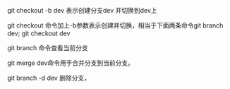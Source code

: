 git checkout -b dev 表示创建分支dev 并切换到dev上

git checkout 命令加上-b参数表示创建并切换，相当于下面两条命令git branch dev; git checkout dev

git branch 命令查看当前分支

git merge  dev命令用于合并分支到当前分支。

git branch -d dev 删除分支，
<!-- dev是分支的名字 -->